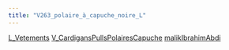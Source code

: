```yaml
---
title: "V263_polaire_à_capuche_noire_L"
---
```


[L_Vetements](notes/equipements/L_Vetements.md) [V_CardigansPullsPolairesCapuche](notes/equipements/vetements/V_CardigansPullsPolairesCapuche.md) [malikIbrahimAbdi](notes/utilisateurs/beneficiaires/malikIbrahimAbdi.md)
